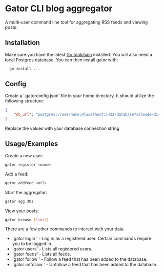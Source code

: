 # Gator CLI blog aggregator

A multi-user command line tool for aggregating RSS feeds and viewing posts.




## Installation

Make sure you have the latest [Go toolchain](https://golang.org/dl/) installed. You will also need a local Postgres database.
You can then install gator with:

```bash
  go install ...
```
## Config

Create a '.gatorconfig.json' file in your home directory. It should utilize the following structure:
```json
{
    "db_url": "postgres://username:@localhost:5432/database?sslmode=disable"
}
```
Replace the values with your database connection string.
## Usage/Examples

Create a new user:
```bash
gator register <name>
```

Add a feed:
```bash
gator addfeed <url>
```

Start the aggregator:
```bash
gator agg 30s
```

View your posts:
```bash
gator browse [limit]
```

There are a few other commands to interact with your data.

- 'gator login <name>' - Log in as a registered user. Certain commands require you to be logged in.
- 'gator users' - Lists all registered users.
- 'gator feeds' - Lists all feeds.
- 'gator follow <url>' - Follow a feed that has been added to the database.
- 'gator unfollow <url>' - Unfollow a feed that has been added to the database.